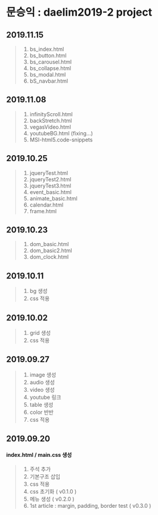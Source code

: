 # 문승익 : daelim2019-2 project

## 2019.11.15
> 1. bs_index.html
> 2. bs_button.html
> 3. bs_carousel.html
> 4. bs_collapse.html
> 5. bs_modal.html
> 6. bS_navbar.html

## 2019.11.08
> 1. infinityScroll.html
> 2. backStretch.html
> 3. vegasVideo.html
> 4. youtubeBG.html (fixing...)
> 5. MSI-html5.code-snippets

## 2019.10.25
> 1. jqueryTest.html
> 2. jqueryTest2.html
> 3. jqueryTest3.html
> 4. event_basic.html
> 5. animate_basic.html
> 6. calendar.html
> 7. frame.html


## 2019.10.23
> 1. dom_basic.html
> 2. dom_basic2.html
> 3. dom_clock.html

## 2019.10.11
> 1. bg 생성
> 2. css 적용

## 2019.10.02
> 1. grid 생성
> 2. css 적용

## 2019.09.27
> 1. image 생성
> 2. audio 생성
> 3. video 생성
> 4. youtube 링크
> 5. table 생성
> 6. color 반반
> 2. css 적용

## 2019.09.20
#### index.html / main.css 생성
> 1. 주석 추가 <br>
> 2. 기본구조 삽입
> 3. css 적용
> 4. css 초기화 ( v0.1.0 )
> 5. 메뉴 생성 ( v0.2.0 )
> 6. 1st article : margin, padding, border test ( v0.3.0 )
